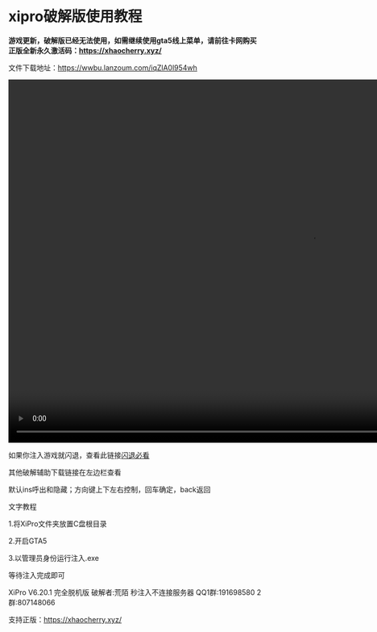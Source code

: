 # xipro破解版使用教程

**游戏更新，破解版已经无法使用，如需继续使用gta5线上菜单，请前往卡网购买正版全新永久激活码：https://xhaocherry.xyz/**

文件下载地址：https://wwbu.lanzoum.com/iqZlA0l954wh

<video src="/image/xp/xipro.mp4" width="1200px" height="720px" controls="controls"></video>

如果你注入游戏就闪退，查看此链接[闪退必看](/solve/bikan.md)

其他破解辅助下载链接在左边栏查看

默认ins呼出和隐藏；方向键上下左右控制，回车确定，back返回

文字教程

1.将XiPro文件夹放置C盘根目录

2.开启GTA5

3.以管理员身份运行注入.exe

等待注入完成即可

XiPro V6.20.1 完全脱机版 破解者:荒陌 秒注入不连接服务器 QQ1群:191698580 2群:807148066

支持正版：https://xhaocherry.xyz/